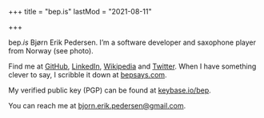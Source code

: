 +++
title = "bep.is"
lastMod = "2021-08-11"

+++

bep.*is* Bjørn Erik Pedersen. I’m a software developer and saxophone player from Norway (see photo).

Find me at [GitHub](https://github.com/bep), [LinkedIn](https://no.linkedin.com/in/bjørn-erik-pedersen-b0024415), [Wikipedia](https://nn.wikipedia.org/wiki/Brukar:Bep) and [Twitter](https://twitter.com/bepsays).
When I have something clever to say, I scribble it down at [bepsays.com](http://bepsays.com/en/).

My verified public key (PGP) can be found at [keybase.io/bep](https://keybase.io/bep).

You can reach me at [bjorn.erik.pedersen@gmail.com](mailto:bjorn.erik.pedersen@gmail.com).